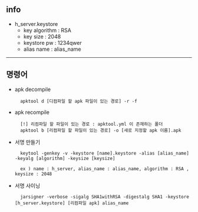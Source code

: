 ## info

- h_server.keystore
    - key algorithm : RSA
    - key size : 2048
    - keystore pw : 1234qwer
    - alias name : alias_name

--- 

## 명령어
- apk decompile

        apktool d [디컴파일 할 apk 파일이 있는 경로] -r -f

- apk recompile

        [!] 리컴파일 할 파일이 있는 경로 : apktool.yml 이 존재하는 폴더
        apktool b [리컴파일 할 파일이 있는 경로] -o [새로 지정할 apk 이름].apk

- 서명 만들기

        keytool -genkey -v -keystore [name].keystore -alias [alias_name] -keyalg [algorithm] -keysize [keysize]

        ex ) name : h_server, alias_name : alias_name, algorithm : RSA , keysize : 2048

- 서명 사이닝

        jarsigner -verbose -sigalg SHA1withRSA -digestalg SHA1 -keystore [h_server.keystore] [리컴파일 apk] alias_name